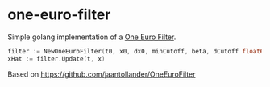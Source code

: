 # one-euro-filter

Simple golang implementation of a [One Euro Filter](https://jaantollander.com/post/noise-filtering-using-one-euro-filter/).

```go
filter := NewOneEuroFilter(t0, x0, dx0, minCutoff, beta, dCutoff float64)
xHat := filter.Update(t, x)
```

Based on https://github.com/jaantollander/OneEuroFilter
